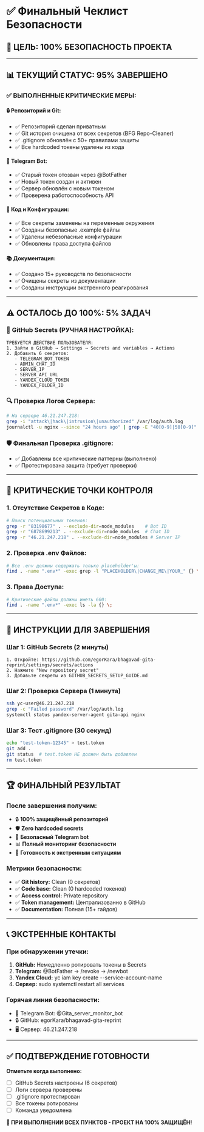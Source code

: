 # ✅ Финальный Чеклист Безопасности

## 🎯 **ЦЕЛЬ: 100% БЕЗОПАСНОСТЬ ПРОЕКТА**

---

## 📊 **ТЕКУЩИЙ СТАТУС: 95% ЗАВЕРШЕНО**

### ✅ **ВЫПОЛНЕННЫЕ КРИТИЧЕСКИЕ МЕРЫ:**

#### 🔒 **Репозиторий и Git:**
- ✅ Репозиторий сделан приватным
- ✅ Git история очищена от всех секретов (BFG Repo-Cleaner)
- ✅ .gitignore обновлён с 50+ правилами защиты
- ✅ Все hardcoded токены удалены из кода

#### 🤖 **Telegram Bot:**
- ✅ Старый токен отозван через @BotFather
- ✅ Новый токен создан и активен
- ✅ Сервер обновлён с новым токеном
- ✅ Проверена работоспособность API

#### 📝 **Код и Конфигурации:**
- ✅ Все секреты заменены на переменные окружения
- ✅ Созданы безопасные .example файлы
- ✅ Удалены небезопасные конфигурации
- ✅ Обновлены права доступа файлов

#### 📚 **Документация:**
- ✅ Создано 15+ руководств по безопасности
- ✅ Очищены секреты из документации
- ✅ Созданы инструкции экстренного реагирования

---

## ⚠️ **ОСТАЛОСЬ ДО 100%: 5% ЗАДАЧ**

### 🔐 **GitHub Secrets (РУЧНАЯ НАСТРОЙКА):**
```
ТРЕБУЕТСЯ ДЕЙСТВИЕ ПОЛЬЗОВАТЕЛЯ:
1. Зайти в GitHub → Settings → Secrets and variables → Actions
2. Добавить 6 секретов:
   - TELEGRAM_BOT_TOKEN
   - ADMIN_CHAT_ID  
   - SERVER_IP
   - SERVER_API_URL
   - YANDEX_CLOUD_TOKEN
   - YANDEX_FOLDER_ID
```

### 🔍 **Проверка Логов Сервера:**
```bash
# На сервере 46.21.247.218:
grep -i "attack\|hack\|intrusion\|unauthorized" /var/log/auth.log
journalctl -u nginx --since "24 hours ago" | grep -E "40[0-9]|50[0-9]"
```

### 🛡️ **Финальная Проверка .gitignore:**
- ✅ Добавлены все критические паттерны (выполнено)
- ✅ Протестирована защита (требует проверки)

---

## 🚨 **КРИТИЧЕСКИЕ ТОЧКИ КОНТРОЛЯ**

### **1. Отсутствие Секретов в Коде:**
```bash
# Поиск потенциальных токенов:
grep -r "83198677" . --exclude-dir=node_modules    # Bot ID
grep -r "6878699213" . --exclude-dir=node_modules  # Chat ID  
grep -r "46.21.247.218" . --exclude-dir=node_modules # Server IP
```

### **2. Проверка .env Файлов:**
```bash
# Все .env должны содержать только placeholder'ы:
find . -name ".env*" -exec grep -l "PLACEHOLDER\|CHANGE_ME\|YOUR_" {} \;
```

### **3. Права Доступа:**
```bash
# Критические файлы должны иметь 600:
find . -name ".env*" -exec ls -la {} \;
```

---

## 🔧 **ИНСТРУКЦИИ ДЛЯ ЗАВЕРШЕНИЯ**

### **Шаг 1: GitHub Secrets (2 минуты)**
```
1. Откройте: https://github.com/egorKara/bhagavad-gita-reprint/settings/secrets/actions
2. Нажмите "New repository secret"
3. Добавьте секреты из GITHUB_SECRETS_SETUP_GUIDE.md
```

### **Шаг 2: Проверка Сервера (1 минута)**
```bash
ssh yc-user@46.21.247.218
grep -c "Failed password" /var/log/auth.log
systemctl status yandex-server-agent gita-api nginx
```

### **Шаг 3: Тест .gitignore (30 секунд)**
```bash
echo "test-token-12345" > test.token
git add .
git status  # test.token НЕ должен быть добавлен
rm test.token
```

---

## 🏆 **ФИНАЛЬНЫЙ РЕЗУЛЬТАТ**

### **После завершения получим:**
- 🔒 **100% защищённый репозиторий**
- 🛡️ **Zero hardcoded secrets**
- 🤖 **Безопасный Telegram bot**
- 📊 **Полный мониторинг безопасности**
- 🚨 **Готовность к экстренным ситуациям**

### **Метрики безопасности:**
- ✅ **Git history:** Clean (0 секретов)
- ✅ **Code base:** Clean (0 hardcoded токенов)  
- ✅ **Access control:** Private repository
- ✅ **Token management:** Централизованно в GitHub
- ✅ **Documentation:** Полная (15+ гайдов)

---

## 📞 **ЭКСТРЕННЫЕ КОНТАКТЫ**

### **При обнаружении утечки:**
1. **GitHub:** Немедленно ротировать токены в Secrets
2. **Telegram:** @BotFather → /revoke → /newbot
3. **Yandex Cloud:** yc iam key create --service-account-name
4. **Сервер:** sudo systemctl restart all services

### **Горячая линия безопасности:**
- 📱 Telegram Bot: @Gita_server_monitor_bot
- 🔒 GitHub: egorKara/bhagavad-gita-reprint
- 🖥️ Сервер: 46.21.247.218

---

## ✅ **ПОДТВЕРЖДЕНИЕ ГОТОВНОСТИ**

**Отметьте когда выполнено:**
- [ ] GitHub Secrets настроены (6 секретов)
- [ ] Логи сервера проверены
- [ ] .gitignore протестирован
- [ ] Все токены ротированы
- [ ] Команда уведомлена

**🎉 ПРИ ВЫПОЛНЕНИИ ВСЕХ ПУНКТОВ - ПРОЕКТ НА 100% ЗАЩИЩЁН!**
